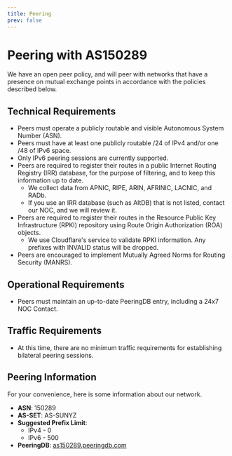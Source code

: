 ```yaml
---
title: Peering
prev: false
---
```


# Peering with AS150289

We have an open peer policy, and will peer with networks that have a presence on mutual exchange points in accordance with the policies described below.

## Technical Requirements

- Peers must operate a publicly routable and visible Autonomous System Number (ASN).
- Peers must have at least one publicly routable /24 of IPv4 and/or one /48 of IPv6 space.
- Only IPv6 peering sessions are currently supported.
- Peers are required to register their routes in a public Internet Routing Registry (IRR) database, for the purpose of filtering, and to keep this information up to date.
  - We collect data from APNIC, RIPE, ARIN, AFRINIC, LACNIC, and RADb.
  - If you use an IRR database (such as AltDB) that is not listed, contact our NOC, and we will review it. 
- Peers are required to register their routes in the Resource Public Key Infrastructure (RPKI) repository using Route Origin Authorization (ROA) objects.
  - We use Cloudflare's service to validate RPKI information. Any prefixes with INVALID status will be dropped.
- Peers are encouraged to implement Mutually Agreed Norms for Routing Security (MANRS).

## Operational Requirements

- Peers must maintain an up-to-date PeeringDB entry, including a 24x7 NOC Contact.

## Traffic Requirements

- At this time, there are no minimum traffic requirements for establishing bilateral peering sessions.

## Peering Information

For your convenience, here is some information about our network.

- **ASN**: 150289
- **AS-SET**: AS-SUNYZ
- **Suggested Prefix Limit**:
  - IPv4 - 0
  - IPv6 - 500
- **PeeringDB**: [as150289.peeringdb.com](https://www.peeringdb.com/asn/150289)